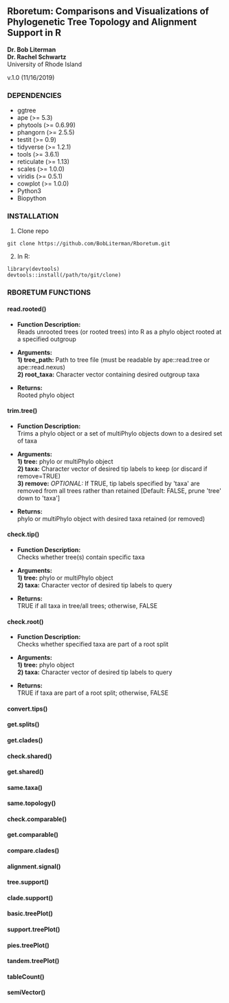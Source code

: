## Rboretum: Comparisons and Visualizations of Phylogenetic Tree Topology and Alignment Support in R  
**Dr. Bob Literman**  
**Dr. Rachel Schwartz**  
University of Rhode Island  

v.1.0 (11/16/2019)  

### DEPENDENCIES
- ggtree
- ape (>= 5.3)
- phytools (>= 0.6.99)
- phangorn (>= 2.5.5)
- testit (>= 0.9)
- tidyverse (>= 1.2.1)
- tools (>= 3.6.1)
- reticulate (>= 1.13)
- scales (>= 1.0.0)
- viridis (>= 0.5.1)
- cowplot (>= 1.0.0)
- Python3
- Biopython

### INSTALLATION  
1) Clone repo  

```
git clone https://github.com/BobLiterman/Rboretum.git
```
2) In R:  

```
library(devtools)
devtools::install(/path/to/git/clone)
```

### RBORETUM FUNCTIONS  

#### read.rooted()  
- **Function Description:**  
Reads unrooted trees (or rooted trees) into R as a phylo object rooted at a specified outgroup  

- **Arguments:**  
      **1) tree_path:** Path to tree file (must be readable by ape::read.tree or ape::read.nexus)  
      **2) root_taxa:** Character vector containing desired outgroup taxa  
      
- **Returns:**  
Rooted phylo object

#### trim.tree()
- **Function Description:**  
Trims a phylo object or a set of multiPhylo objects down to a desired set of taxa

- **Arguments:**  
      **1) tree:** phylo or multiPhylo object  
      **2) taxa:** Character vector of desired tip labels to keep (or discard if remove=TRUE)  
      **3) remove:** *OPTIONAL:* If TRUE, tip labels specified by 'taxa' are removed from all trees rather than retained [Default: FALSE, prune 'tree' down to 'taxa']  
      
- **Returns:**  
phylo or multiPhylo object with desired taxa retained (or removed)

#### check.tip()
- **Function Description:**  
Checks whether tree(s) contain specific taxa  

- **Arguments:**  
      **1) tree:** phylo or multiPhylo object  
      **2) taxa:** Character vector of desired tip labels to query
      
- **Returns:**  
TRUE if all taxa in tree/all trees; otherwise, FALSE

#### check.root()
- **Function Description:**  
Checks whether specified taxa are part of a root split

- **Arguments:**  
      **1) tree:** phylo object  
      **2) taxa:** Character vector of desired tip labels to query
      
- **Returns:**  
TRUE if taxa are part of a root split; otherwise, FALSE

#### convert.tips()

#### get.splits()
#### get.clades()

#### check.shared()
#### get.shared()
#### same.taxa()
#### same.topology()
#### check.comparable()
#### get.comparable()
#### compare.clades()

#### alignment.signal()
#### tree.support()
#### clade.support()

#### basic.treePlot()
#### support.treePlot()
#### pies.treePlot()
#### tandem.treePlot()

#### tableCount()
#### semiVector()


